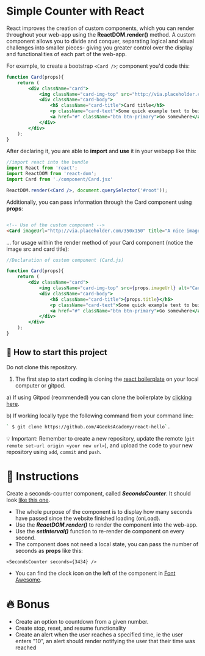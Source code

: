 # Simple Counter with React

React improves the creation of custom components, which you can render throughout your web-app using the **ReactDOM.render()** method. A custom component allows you to divide and conquer, separating logical and visual challenges into smaller pieces- giving you greater control over the display and functionalities of each part of the web-app.

For example, to create a bootstrap `<Card />`; component you'd code this:

```jsx
function Card(props){
    return (
        <div className="card">
            <img className="card-img-top" src="http://via.placeholder.com/350x150" alt="Card image cap" />
            <div className="card-body">
                <h5 className="card-title">Card title</h5>
                <p className="card-text">Some quick example text to build on the card title and fill the card's content.</p>
                <a href="#" className="btn btn-primary">Go somewhere</a>
            </div>
        </div>
    );
}
```

After declaring it, you are able to **import** and **use** it in your webapp like this:

```jsx
//import react into the bundle
import React from 'react';
import ReactDOM from 'react-dom';
import Card from './component/Card.jsx'

ReactDOM.render(<Card />, document.querySelector('#root'));
```

Additionally, you can pass information through the Card component using **props**:

```html

<!-- Use of the custom component -->
<Card imageUrl="http://via.placeholder.com/350x150" title="A nice image" />

```

... for usage within the render method of your Card component (notice the image src and card title):

```jsx
//Declaration of custom component (Card.js)

function Card(props){
    return (
        <div className="card">
            <img className="card-img-top" src={props.imageUrl} alt="Card image cap" />
            <div className="card-body">
                <h5 className="card-title">{props.title}</h5>
                <p className="card-text">Some quick example text to build on the card title and fill the card's content.</p>
                <a href="#" className="btn btn-primary">Go somewhere</a>
            </div>
        </div>
    );
}
```

## 🌱  How to start this project

Do not clone this repository.

1. The first step to start coding is cloning the [react boilerplate](https://github.com/4GeeksAcademy/react-hello) on your local computer or gitpod.

a) If using Gitpod (reommended) you can clone the boilerplate by [clicking here](https://github.com/4GeeksAcademy/react-hello).

b) If working locally type the following command from your command line: 
```bash
` $ git clone https://github.com/4GeeksAcademy/react-hello`.
````
💡 Important: Remember to create a new repository, update the remote (`git remote set-url origin <your new url>`), and upload the code to your new repository using `add`, `commit` and `push`.

# 📝 Instructions

Create a seconds-counter component, called ***SecondsCounter***. It should look [like this one](https://github.com/breatheco-de/exercise-simple-counter-react/blob/master/preview.gif).

- The whole purpose of the component is to display how many seconds have passed since the website finished loading (onLoad).
- Use the ***ReactDOM.render()*** to render the component into the web-app.
- Use the ***setInterval()*** function to re-render de component on every second.
- The component does not need a local state, you can pass the number of seconds as **props** like this:

```
<SecondsCounter seconds={3434} />

```
- You can find the clock icon on the left of the component in [Font Awesome](https://fontawesome.com/).

# 🔥 Bonus
- Create an option to countdown from a given number.
- Create stop, reset, and resume functionality
- Create an alert when the user reaches a specified time, ie the user enters "10", an alert should render notifying the user that their time was reached
